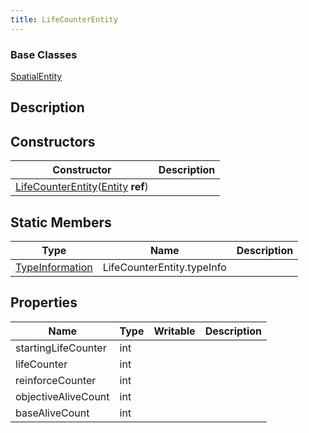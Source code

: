 ```yaml
---
title: LifeCounterEntity
---
```

### Base Classes

[SpatialEntity](/vext/ref/shared/class/spatialentity)

## Description

## Constructors

| Constructor                                                                                                | Description |
| ---------------------------------------------------------------------------------------------------------- | ----------- |
| [LifeCounterEntity](/vext/ref/client/class/lifecounterentity)([Entity](/vext/ref/shared/class/entity) **ref**) |             |

## Static Members

| Type                                                    | Name                       | Description |
| ------------------------------------------------------- | -------------------------- | ----------- |
| [TypeInformation](/vext/ref/shared/class/typeinformation) | LifeCounterEntity.typeInfo |             |

## Properties

| Name                | Type | Writable | Description |
| ------------------- | ---- | -------- | ----------- |
| startingLifeCounter | int  |          |             |
| lifeCounter         | int  |          |             |
| reinforceCounter    | int  |          |             |
| objectiveAliveCount | int  |          |             |
| baseAliveCount      | int  |          |             |
